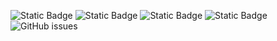 ![Static Badge](https://img.shields.io/badge/blacklists-60-000000) ![Static Badge](https://img.shields.io/badge/blacklisted-2900665-cc0000) ![Static Badge](https://img.shields.io/badge/whitelisted-2250-00CC00) ![Static Badge](https://img.shields.io/badge/streaming_blacklist-28107-000000) ![GitHub issues](https://img.shields.io/github/issues/fabriziosalmi/blacklists)
